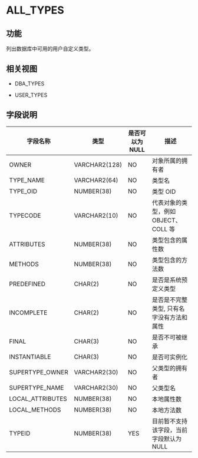 ALL_TYPES 
==============================



功能 
-----------

列出数据库中可用的用户自定义类型。

相关视图 
-------------

* DBA_TYPES

  

* USER_TYPES

  




字段说明 
-------------



|     **字段名称**     |    **类型**     | **是否可以为 NULL** |          **描述**           |
|------------------|---------------|----------------|---------------------------|
| OWNER            | VARCHAR2(128) | NO             | 对象所属的拥有者                  |
| TYPE_NAME        | VARCHAR2(64)  | NO             | 类型名                       |
| TYPE_OID         | NUMBER(38)    | NO             | 类型 OID                    |
| TYPECODE         | VARCHAR2(10)  | NO             | 代表对象的类型，例如 OBJECT、 COLL 等 |
| ATTRIBUTES       | NUMBER(38)    | NO             | 类型包含的属性数                  |
| METHODS          | NUMBER(38)    | NO             | 类型包含的方法数                  |
| PREDEFINED       | CHAR(2)       | NO             | 是否是系统预定义类型                |
| INCOMPLETE       | CHAR(2)       | NO             | 是否是不完整类型, 只有名字没有方法和属性     |
| FINAL            | CHAR(3)       | NO             | 是否不可被继承                   |
| INSTANTIABLE     | CHAR(3)       | NO             | 是否可实例化                    |
| SUPERTYPE_OWNER  | VARCHAR2(30)  | NO             | 父类型的拥有者                   |
| SUPERTYPE_NAME   | VARCHAR2(30)  | NO             | 父类型名                      |
| LOCAL_ATTRIBUTES | NUMBER(38)    | NO             | 本地属性数                     |
| LOCAL_METHODS    | NUMBER(38)    | NO             | 本地方法数                     |
| TYPEID           | NUMBER(38)    | YES            | 目前暂不支持该字段，当前字段默认为NULL     |



